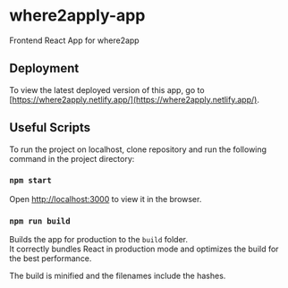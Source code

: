 # where2apply-app

Frontend React App for where2app

## Deployment

To view the latest deployed version of this app, go to [https://where2apply.netlify.app/](https://where2apply.netlify.app/).

## Useful Scripts

To run the project on localhost, clone repository and run the following command in the project directory:

### `npm start`

Open [http://localhost:3000](http://localhost:3000) to view it in the browser.


### `npm run build`

Builds the app for production to the `build` folder.<br />
It correctly bundles React in production mode and optimizes the build for the best performance.

The build is minified and the filenames include the hashes.
